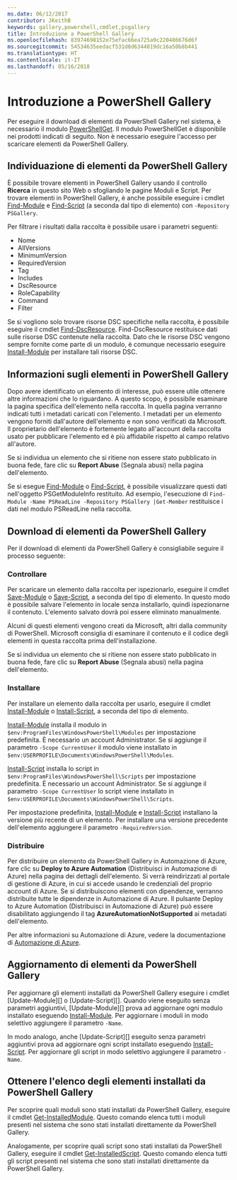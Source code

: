 ```yaml
---
ms.date: 06/12/2017
contributor: JKeithB
keywords: gallery,powershell,cmdlet,psgallery
title: Introduzione a PowerShell Gallery
ms.openlocfilehash: 83974698152e75efac66ea725a9c220486676d6f
ms.sourcegitcommit: 54534635eedacf531d8d6344019dc16a50b8b441
ms.translationtype: HT
ms.contentlocale: it-IT
ms.lasthandoff: 05/16/2018
---
```

# <a name="get-started-with-the-powershell-gallery"></a>Introduzione a PowerShell Gallery

Per eseguire il download di elementi da PowerShell Gallery nel sistema, è necessario il modulo [PowerShellGet](/powershell/module/powershellget). Il modulo PowerShellGet è disponibile nei prodotti indicati di seguito. Non è necessario eseguire l'accesso per scaricare elementi da PowerShell Gallery.

## <a name="discovering-items-from-the-powershell-gallery"></a>Individuazione di elementi da PowerShell Gallery

È possibile trovare elementi in PowerShell Gallery usando il controllo **Ricerca** in questo sito Web o sfogliando le pagine Moduli e Script. Per trovare elementi in PowerShell Gallery, è anche possibile eseguire i cmdlet [Find-Module][] e [Find-Script][] (a seconda dal tipo di elemento) con `-Repository PSGallery`.

Per filtrare i risultati dalla raccolta è possibile usare i parametri seguenti:

- Nome
- AllVersions
- MinimumVersion
- RequiredVersion
- Tag
- Includes
- DscResource
- RoleCapability
- Command
- Filter

Se si vogliono solo trovare risorse DSC specifiche nella raccolta, è possibile eseguire il cmdlet [Find-DscResource]. Find-DscResource restituisce dati sulle risorse DSC contenute nella raccolta.
Dato che le risorse DSC vengono sempre fornite come parte di un modulo, è comunque necessario eseguire [Install-Module][] per installare tali risorse DSC.

## <a name="learning-about-items-in-the-powershell-gallery"></a>Informazioni sugli elementi in PowerShell Gallery

Dopo avere identificato un elemento di interesse, può essere utile ottenere altre informazioni che lo riguardano. A questo scopo, è possibile esaminare la pagina specifica dell'elemento nella raccolta. In quella pagina verranno indicati tutti i metadati caricati con l'elemento. I metadati per un elemento vengono forniti dall'autore dell'elemento e non sono verificati da Microsoft. Il proprietario dell'elemento è fortemente legato all'account della raccolta usato per pubblicare l'elemento ed è più affidabile rispetto al campo relativo all'autore.

Se si individua un elemento che si ritiene non essere stato pubblicato in buona fede, fare clic su **Report Abuse** (Segnala abusi) nella pagina dell'elemento.

Se si esegue [Find-Module][] o [Find-Script][], è possibile visualizzare questi dati nell'oggetto PSGetModuleInfo restituito. Ad esempio, l'esecuzione di `Find-Module -Name PSReadLine -Repository PSGallery |Get-Member` restituisce i dati nel modulo PSReadLine nella raccolta.

## <a name="downloading-items-from-the-powershell-gallery"></a>Download di elementi da PowerShell Gallery

Per il download di elementi da PowerShell Gallery è consigliabile seguire il processo seguente:

### <a name="inspect"></a>Controllare

Per scaricare un elemento dalla raccolta per ispezionarlo, eseguire il cmdlet [Save-Module][] o [Save-Script][], a seconda del tipo di elemento. In questo modo è possibile salvare l'elemento in locale senza installarlo, quindi ispezionarne il contenuto. L'elemento salvato dovrà poi essere eliminato manualmente.

Alcuni di questi elementi vengono creati da Microsoft, altri dalla community di PowerShell.
Microsoft consiglia di esaminare il contenuto e il codice degli elementi in questa raccolta prima dell'installazione.

Se si individua un elemento che si ritiene non essere stato pubblicato in buona fede, fare clic su **Report Abuse** (Segnala abusi) nella pagina dell'elemento.

### <a name="install"></a>Installare

Per installare un elemento dalla raccolta per usarlo, eseguire il cmdlet [Install-Module][] o [Install-Script][], a seconda del tipo di elemento.

[Install-Module][] installa il modulo in `$env:ProgramFiles\WindowsPowerShell\Modules` per impostazione predefinita.
È necessario un account Administrator. Se si aggiunge il parametro `-Scope CurrentUser` il modulo viene installato in `$env:USERPROFILE\Documents\WindowsPowerShell\Modules`.

[Install-Script][] installa lo script in `$env:ProgramFiles\WindowsPowerShell\Scripts` per impostazione predefinita.
È necessario un account Administrator. Se si aggiunge il parametro `-Scope CurrentUser` lo script viene installato in `$env:USERPROFILE\Documents\WindowsPowerShell\Scripts`.

Per impostazione predefinita, [Install-Module][] e [Install-Script][] installano la versione più recente di un elemento.
Per installare una versione precedente dell'elemento aggiungere il parametro `-RequiredVersion`.

### <a name="deploy"></a>Distribuire

Per distribuire un elemento da PowerShell Gallery in Automazione di Azure, fare clic su **Deploy to Azure Automation** (Distribuisci in Automazione di Azure) nella pagina dei dettagli dell'elemento. Si verrà reindirizzati al portale di gestione di Azure, in cui si accede usando le credenziali del proprio account di Azure. Se si distribuiscono elementi con dipendenze, verranno distribuite tutte le dipendenze in Automazione di Azure. Il pulsante Deploy to Azure Automation (Distribuisci in Automazione di Azure) può essere disabilitato aggiungendo il tag **AzureAutomationNotSupported** ai metadati dell'elemento.

Per altre informazioni su Automazione di Azure, vedere la documentazione di [Automazione di Azure](/azure/automation).

## <a name="updating-items-from-the-powershell-gallery"></a>Aggiornamento di elementi da PowerShell Gallery

Per aggiornare gli elementi installati da PowerShell Gallery eseguire i cmdlet [Update-Module][] o [Update-Script][]. Quando viene eseguito senza parametri aggiuntivi, [Update-Module][] prova ad aggiornare ogni modulo installato eseguendo [Install-Module][]. Per aggiornare i moduli in modo selettivo aggiungere il parametro `-Name`.

In modo analogo, anche [Update-Script][] eseguito senza parametri aggiuntivi prova ad aggiornare ogni script installato eseguendo [Install-Script][]. Per aggiornare gli script in modo selettivo aggiungere il parametro `-Name`.

## <a name="list-items-that-you-have-installed-from-the-powershell-gallery"></a>Ottenere l'elenco degli elementi installati da PowerShell Gallery

Per scoprire quali moduli sono stati installati da PowerShell Gallery, eseguire il cmdlet [Get-InstalledModule][]. Questo comando elenca tutti i moduli presenti nel sistema che sono stati installati direttamente da PowerShell Gallery.

Analogamente, per scoprire quali script sono stati installati da PowerShell Gallery, eseguire il cmdlet [Get-InstalledScript][]. Questo comando elenca tutti gli script presenti nel sistema che sono stati installati direttamente da PowerShell Gallery.

[Find-DscResource]: /powershell/module/powershellget/Find-DscResource
[Find-Module]: /powershell/module/powershellget/Find-Module
[Find-Script]: /powershell/module/powershellget/Find-Script
[Get-InstalledModule]: /powershell/module/powershellget/Get-InstalledModule
[Get-InstalledScript]: /powershell/module/powershellget/Get-InstalledScript
[Install-Module]: /powershell/module/powershellget/Install-Module
[Install-Script]: /powershell/module/powershellget/Install-Script
[Publish-Module]: /powershell/module/powershellget/Publish-Module
[Publish-Script]: /powershell/module/powershellget/Publish-Script
[Register-PSRepository]: /powershell/module/powershellget/Register-Repository
[Save-Module]: /powershell/module/powershellget/Save-Module
[Save-Script]: /powershell/module/powershellget/Save-Script